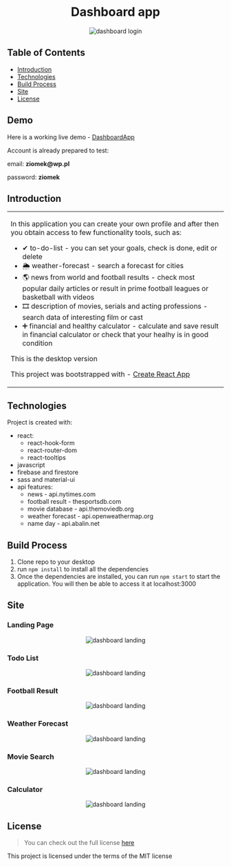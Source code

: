<h1 align='center'>Dashboard app</h1>
<p align='center'><img src='https://github.com/dulko-dev/react_dashboard/blob/master/dashboard%20-%20screen.png' alt='dashboard login' title='dashboard' /></p>

## Table of Contents
- [Introduction](#introduction)
- [Technologies](#technologies)
- [Build Process](#build-process)
- [Site](#site)
- [License](#license)

<h2>Demo</h2>
<p>Here is a working live demo - <a target='_blanket' href='https://dulko-dashboard.netlify.app' <p>DashboardApp</p> </a></p>
<p>Account is already prepared to test:</p>
<p>email: <b>ziomek@wp.pl</b></p>
<p>password: <b>ziomek</b></p> 


## Introduction
<table>
  <tr>
  <td>
  <p>In this application you can create your own profile and after then you obtain access to few functionality tools, such as:</p>
  <ul>
    <li>✔ to-do-list - <span>you can set your goals, check is done, edit or delete</span></li>
    <li>🌦 weather-forecast - <span>search a forecast for cities</span></li>
    <li>🌎 news from world and football results - <span>check most popular daily articles or result in prime football leagues or basketball with videos</span></li>
    <li>🎞 description of movies, serials and acting professions - <span>search data of interesting film or cast</span></li>
    <li>➕ financial and healthy calculator - <span>calculate and save result in financial calculator or check that your healhy is in good condition</span></li>
  </ul>
    <p>This is the desktop version</p>
    <p>This project was bootstrapped with - <a href='https://github.com/facebook/create-react-app' <p>Create React App </p></a></p>
    </td>
  </tr>
  </table>
  
## Technologies
Project is created with:
<ul>
  <li>react:
    <ul>
      <li>react-hook-form</li>
      <li>react-router-dom</li>
      <li>react-tooltips</li>
    </ul>
  </li>
  <li>javascript</li>
  <li>firebase and firestore</li>
  <li>sass and material-ui</li>
  <li>api features:
    <ul>
      <li>news - api.nytimes.com</li>
      <li>football result - thesportsdb.com</li>
      <li>movie database - api.themoviedb.org</li>
      <li>weather forecast - api.openweathermap.org</li>
      <li>name day - api.abalin.net</li>
    </ul>
  </li>
  </ul>

## Build Process
<ol>
  <li>Clone repo to your desktop</li>
  <li>run <code>npm install</code> to install all the dependencies</li>
  <li>Once the dependencies are installed, you can run <code>npm start</code> to start the application. You will then be able to access it at localhost:3000</li>
  </ol>


## Site
<h3>Landing Page</h3>
<p align='center'><img src='https://github.com/dulko-dev/react_dashboard/blob/master/dashboard%20-%20landingPage.png' alt='dashboard landing' title='dashboard' /></p>

<h3>Todo List</h3>
<p align='center'><img src='https://github.com/dulko-dev/react_dashboard/blob/master/dashboard%20-%20todo.png' alt='dashboard landing' title='dashboard' /></p>

<h3>Football Result</h3>
<p align='center'><img src='https://github.com/dulko-dev/react_dashboard/blob/master/dashboard%20-%20footballResults.png' alt='dashboard landing' title='dashboard' /></p>

<h3>Weather Forecast</h3>
<p align='center'><img src='https://github.com/dulko-dev/react_dashboard/blob/master/dashboard%20-%20weatherForecast.png' alt='dashboard landing' title='dashboard' /></p>

<h3>Movie Search</h3>
<p align='center'><img src='https://github.com/dulko-dev/react_dashboard/blob/master/dashboard%20-%20movieSearch.png' alt='dashboard landing' title='dashboard' /></p>

<h3>Calculator</h3>
<p align='center'><img src='https://github.com/dulko-dev/react_dashboard/blob/master/dashboard%20-%20calculator.png' alt='dashboard landing' title='dashboard' /></p>

## License
>You can check out the full license [here](https://github.com/IgorAntun/node-chat/blob/master/LICENSE)
<p>This project is licensed under the terms of the MIT license</p>
